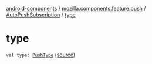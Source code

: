 [android-components](../../index.md) / [mozilla.components.feature.push](../index.md) / [AutoPushSubscription](index.md) / [type](./type.md)

# type

`val type: `[`PushType`](../-push-type/index.md) [(source)](https://github.com/mozilla-mobile/android-components/blob/master/components/feature/push/src/main/java/mozilla/components/feature/push/AutoPushFeature.kt#L403)